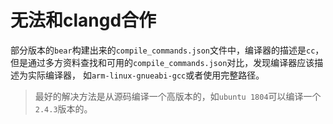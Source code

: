 # 无法和clangd合作
部分版本的`bear`构建出来的`compile_commands.json`文件中，编译器的描述是`cc`，
但是通过多方资料查找和可用的`compile_commands.json`对比，发现编译器应该描述为实际编译器，
如`arm-linux-gnueabi-gcc`或者使用完整路径。

> 最好的解决方法是从源码编译一个高版本的，如`ubuntu 1804`可以编译一个`2.4.3`版本的。
